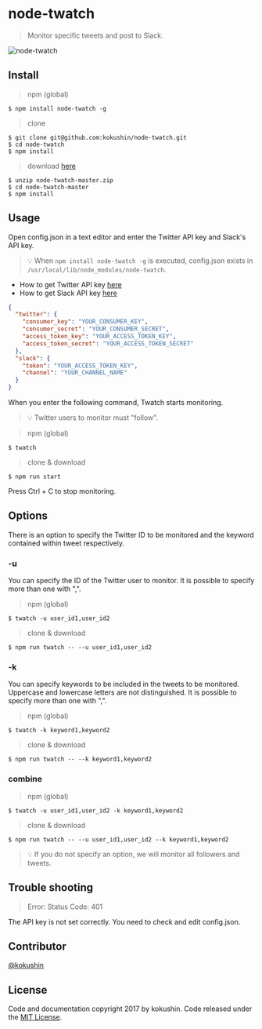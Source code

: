 # node-twatch

> Monitor specific tweets and post to Slack.

![node-twatch](https://github.com/kokushin/node-twatch/blob/material/demo.gif?raw=true)

## Install

> npm (global)

```shell
$ npm install node-twatch -g
```

> clone

```shell
$ git clone git@github.com:kokushin/node-twatch.git
$ cd node-twatch
$ npm install
```

> download [here](https://github.com/kokushin/node-twatch/archive/master.zip)

```shell
$ unzip node-twatch-master.zip
$ cd node-twatch-master
$ npm install
```

## Usage

Open config.json in a text editor and enter the Twitter API key and Slack's API key.

> 💡 When `npm install node-twatch -g` is executed, config.json exists in `/usr/local/lib/node_modules/node-twatch`.

- How to get Twitter API key [here](https://apps.twitter.com/)
- How to get Slack API key [here](https://api.slack.com/apps?new_app=1)

```json
{
  "twitter": {
    "consumer_key": "YOUR_CONSUMER_KEY",
    "consumer_secret": "YOUR_CONSUMER_SECRET",
    "access_token_key": "YOUR_ACCESS_TOKEN_KEY",
    "access_token_secret": "YOUR_ACCESS_TOKEN_SECRET"
  },
  "slack": {
    "token": "YOUR_ACCESS_TOKEN_KEY",
    "channel": "YOUR_CHANNEL_NAME"
  }
}
```

When you enter the following command, Twatch starts monitoring.

> 💡 Twitter users to monitor must "follow".

> npm (global)

```shell
$ twatch
```

> clone & download

```shell
$ npm run start
```

Press Ctrl + C to stop monitoring.

## Options

There is an option to specify the Twitter ID to be monitored and the keyword contained within tweet respectively.

### -u

You can specify the ID of the Twitter user to monitor. It is possible to specify more than one with ",".

> npm (global)

```shell
$ twatch -u user_id1,user_id2
```

> clone & download

```shell
$ npm run twatch -- --u user_id1,user_id2
```

### -k

You can specify keywords to be included in the tweets to be monitored. Uppercase and lowercase letters are not distinguished. It is possible to specify more than one with ",".

> npm (global)

```shell
$ twatch -k keyword1,keyword2
```

> clone & download

```shell
$ npm run twatch -- --k keyword1,keyword2
```

### combine

> npm (global)

```shell
$ twatch -u user_id1,user_id2 -k keyword1,keyword2
```

> clone & download

```shell
$ npm run twatch -- --u user_id1,user_id2 --k keyword1,keyword2
```

> 💡 If you do not specify an option, we will monitor all followers and tweets.

## Trouble shooting

> Error: Status Code: 401

The API key is not set correctly. You need to check and edit config.json.


## Contributor
[@kokushin](https://github.com/kokushin)

## License
Code and documentation copyright 2017 by kokushin. Code released under the [MIT License](https://github.com/kokushin/node-twatch/blob/master/LICENSE).
